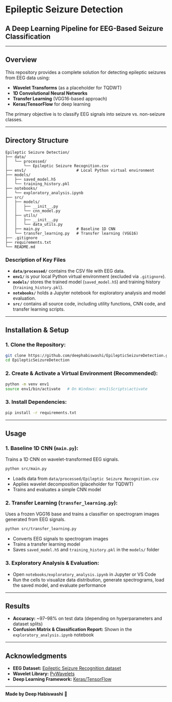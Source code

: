 # Epileptic Seizure Detection

## A Deep Learning Pipeline for EEG-Based Seizure Classification

---

## Overview
This repository provides a complete solution for detecting epileptic seizures from EEG data using:

- **Wavelet Transforms** (as a placeholder for TQDWT)
- **1D Convolutional Neural Networks**
- **Transfer Learning** (VGG16-based approach)
- **Keras/TensorFlow** for deep learning

The primary objective is to classify EEG signals into seizure vs. non-seizure classes.

---

## Directory Structure

```
Epileptic Seizure Detection/
├── data/
│   └── processed/
│       └── Epileptic Seizure Recognition.csv
├── env1/                      # Local Python virtual environment
├── models/
│   ├── saved_model.h5
│   └── training_history.pkl
├── notebooks/
│   └── exploratory_analysis.ipynb
├── src/
│   ├── models/
│   │   ├── __init__.py
│   │   └── cnn_model.py
│   ├── utils/
│   │   ├── __init__.py
│   │   └── data_utils.py
│   ├── main.py                # Baseline 1D CNN
│   └── transfer_learning.py   # Transfer learning (VGG16)
├── .gitignore
├── requirements.txt
└── README.md                  
```

### Description of Key Files

- **`data/processed/`** contains the CSV file with EEG data.
- **`env1/`** is your local Python virtual environment (excluded via `.gitignore`).
- **`models/`** stores the trained model (`saved_model.h5`) and training history (`training_history.pkl`).
- **`notebooks/`** holds a Jupyter notebook for exploratory analysis and model evaluation.
- **`src/`** contains all source code, including utility functions, CNN code, and transfer learning scripts.

---

## Installation & Setup

### 1. Clone the Repository:
```bash
git clone https://github.com/deephabiswashi/EpilepticSeizureDetection.git
cd EpilepticSeizureDetection
```

### 2. Create & Activate a Virtual Environment (Recommended):
```bash
python -m venv env1
source env1/bin/activate   # On Windows: env1\Scripts\activate
```

### 3. Install Dependencies:
```bash
pip install -r requirements.txt
```

---

## Usage

### 1. Baseline 1D CNN (`main.py`):
Trains a 1D CNN on wavelet-transformed EEG signals.
```bash
python src/main.py
```
- Loads data from `data/processed/Epileptic Seizure Recognition.csv`
- Applies wavelet decomposition (placeholder for TQDWT)
- Trains and evaluates a simple CNN model

### 2. Transfer Learning (`transfer_learning.py`):
Uses a frozen VGG16 base and trains a classifier on spectrogram images generated from EEG signals.
```bash
python src/transfer_learning.py
```
- Converts EEG signals to spectrogram images
- Trains a transfer learning model
- Saves `saved_model.h5` and `training_history.pkl` in the `models/` folder

### 3. Exploratory Analysis & Evaluation:
- Open `notebooks/exploratory_analysis.ipynb` in Jupyter or VS Code
- Run the cells to visualize data distribution, generate spectrograms, load the saved model, and evaluate performance

---

## Results

- **Accuracy:** ~97–98% on test data (depending on hyperparameters and dataset splits)
- **Confusion Matrix & Classification Report:** Shown in the `exploratory_analysis.ipynb` notebook

---

## Acknowledgments

- **EEG Dataset:** [Epileptic Seizure Recognition dataset](https://www.kaggle.com/datasets/harunshimanto/epileptic-seizure-recognition)
- **Wavelet Library:** [PyWavelets](https://pywavelets.readthedocs.io/en/latest/)
- **Deep Learning Framework:** [Keras/TensorFlow](https://www.tensorflow.org/)

---

**Made by Deep Habiswashi** 🚀
